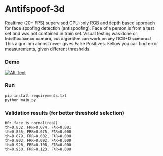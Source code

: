 # Antifspoof-3d

Realtime (20+ FPS)  supervised CPU-only RGB and depth based approach for face spoofing detection (antispoofing). Face of a person is from a test set and was not contained in train set. Visual testing was done on IntelRealsense camera, but algorithm can work on any RGB+D cameras! This algorithm almost never gives False Positives. Bellow you can find error measurements, given different thresholds.

### Demo
[![Alt Text](Demo.gif)](https://www.youtube.com/watch?v=roHKxzXkSL0)

### Run
```python
pip install requirements.txt
python main.py
```

### Validation results (for better threshold selection)
```
H0: face is normal(real)
th=0.832, FRR=0.074, FAR=0.001
th=0.855, FRR=0.075, FAR=0.000
th=0.879, FRR=0.082, FAR=0.000
th=0.903, FRR=0.092, FAR=0.000
th=0.926, FRR=0.108, FAR=0.000
th=0.950, FRR=0.123, FAR=0.000
```
